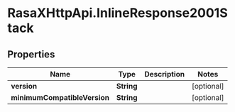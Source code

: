 # RasaXHttpApi.InlineResponse2001Stack

## Properties

Name | Type | Description | Notes
------------ | ------------- | ------------- | -------------
**version** | **String** |  | [optional] 
**minimumCompatibleVersion** | **String** |  | [optional] 


